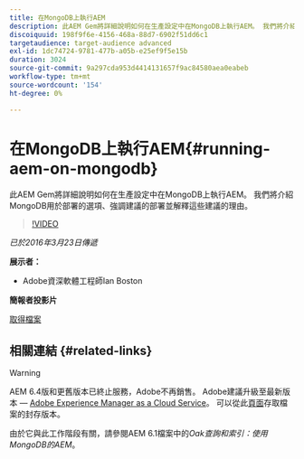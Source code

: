 ```yaml
---
title: 在MongoDB上執行AEM
description: 此AEM Gem將詳細說明如何在生產設定中在MongoDB上執行AEM。 我們將介紹MongoDB用於部署的選項、強調建議的部署並解釋這些建議的理由。
discoiquuid: 198f9f6e-4156-468a-88d7-6902f51dd6c1
targetaudience: target-audience advanced
exl-id: 1dc74724-9781-477b-a05b-e25ef9f5e15b
duration: 3024
source-git-commit: 9a297cda953d4414131657f9ac84580aea0eabeb
workflow-type: tm+mt
source-wordcount: '154'
ht-degree: 0%

---
```


# 在MongoDB上執行AEM{#running-aem-on-mongodb}

此AEM Gem將詳細說明如何在生產設定中在MongoDB上執行AEM。 我們將介紹MongoDB用於部署的選項、強調建議的部署並解釋這些建議的理由。

>[!VIDEO](https://video.tv.adobe.com/v/19304/?quality=9)

*已於2016年3月23日傳遞*

**展示者：**

* Adobe資深軟體工程師Ian Boston

**簡報者投影片**

[取得檔案](assets/aem-gems-032316-onmongodb.pdf)

## 相關連結 {#related-links}

>[!WARNING]
>
>AEM 6.4版和更舊版本已終止服務，Adobe不再銷售。  Adobe建議升級至最新版本 — [Adobe Experience Manager as a Cloud Service](https://experienceleague.adobe.com/docs/experience-manager-cloud-service.html?lang=zh-Hant)。  可以從此[頁面](https://experienceleague.adobe.com/docs/experience-manager-release-information/aem-release-updates/previous-updates/aem-previous-versions.html?lang=zh-Hant)存取檔案的封存版本。
>
>由於它與此工作階段有關，請參閱AEM 6.1檔案中的&#x200B;*Oak查詢和索引：使用MongoDB的AEM*。

<!--
[Get back to the Overview](https://helpx.adobe.com/tw/experience-manager/kt/eseminars/gems/aem-index.html)
-->
